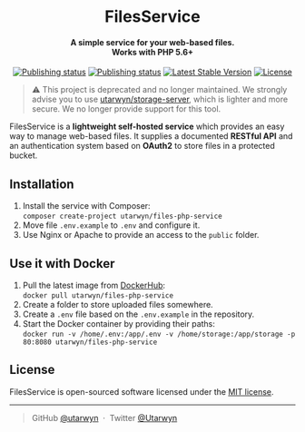 <h1 align="center">FilesService</h1>

<h4 align="center">
A simple service for your web-based files.
<br>
Works with PHP 5.6+
</h4>

<p align="center">
    <a href="https://github.com/utarwyn/files-php-service/actions?query=workflow%3ABuild"><img src="https://github.com/utarwyn/files-php-service/workflows/Build/badge.svg" alt="Publishing status"></a>
    <a href="https://github.com/utarwyn/files-php-service/actions?query=workflow%3APublish"><img src="https://github.com/utarwyn/files-php-service/workflows/Publish/badge.svg" alt="Publishing status"></a>
    <a href="https://packagist.org/packages/utarwyn/files-php-service"><img src="https://poser.pugx.org/utarwyn/files-php-service/v/stable.svg" alt="Latest Stable Version"></a>
    <a href="https://github.com/utarwyn/files-php-service/blob/master/LICENSE"><img src="https://poser.pugx.org/utarwyn/files-php-service/license.svg" alt="License"></a>
</p>

> ⚠️ This project is deprecated and no longer maintained. We strongly advise you to use [utarwyn/storage-server](https://github.com/utarwyn/storage-server), which is lighter and more secure. We no longer provide support for this tool.

FilesService is a **lightweight self-hosted service** which provides an easy way to manage web-based files.
It supplies a documented **RESTful API** and an authentication system based on **OAuth2** to store files in a protected bucket.

Installation
------------

1. Install the service with Composer:\
   `composer create-project utarwyn/files-php-service`
2. Move file `.env.example` to `.env` and configure it.
3. Use Nginx or Apache to provide an access to the `public` folder.

Use it with Docker
------------

1. Pull the latest image from [DockerHub][1]:\
   `docker pull utarwyn/files-php-service`
2. Create a folder to store uploaded files somewhere.
3. Create a `.env` file based on the `.env.example` in the repository.
4. Start the Docker container by providing their paths:\
   `docker run -v /home/.env:/app/.env -v /home/storage:/app/storage -p 80:8080 utarwyn/files-php-service`

License
--------

FilesService is open-sourced software licensed under the [MIT license][2].

---
> GitHub [@utarwyn][3] &nbsp;&middot;&nbsp; Twitter [@Utarwyn][4]

[1]: https://hub.docker.com/r/utarwyn/files-php-service
[2]: https://opensource.org/licenses/MIT
[3]: https://github.com/utarwyn
[4]: https://twitter.com/Utarwyn
